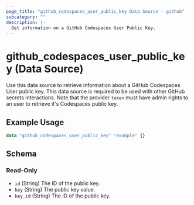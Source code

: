 ```yaml
---
page_title: "github_codespaces_user_public_key Data Source - github"
subcategory: ""
description: |-
  Get information on a GitHub Codespaces User Public Key.
---
```


# github_codespaces_user_public_key (Data Source)

Use this data source to retrieve information about a GitHub Codespaces User public key. This data source is required to be used with other GitHub secrets interactions. Note that the provider `token` must have admin rights to an user to retrieve it's Codespaces public key.

## Example Usage

```terraform
data "github_codespaces_user_public_key" "example" {}
```

<!-- schema generated by tfplugindocs -->
## Schema

### Read-Only

- `id` (String) The ID of the public key.
- `key` (String) The public key value.
- `key_id` (String) The ID of the public key.

